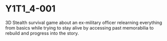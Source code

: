 # Y1T1_4-001
 3D Stealth survival game about an ex-military officer relearning everything from basics while trying to stay alive by accessing past memorabilia to rebuild and progress into the story.
